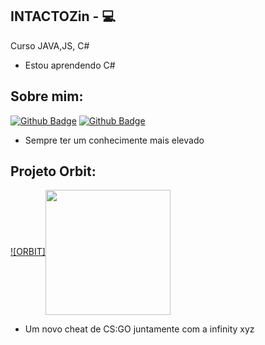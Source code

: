 

## INTACTOZin - :computer: 

Curso JAVA,JS, C# 
- Estou aprendendo C#



## Sobre mim:
[![Github Badge](https://img.shields.io/badge/-Github-000?style=flat-square&logo=Github&logoColor=white&link=link_do_seu_perfil_no_github)](https://github.com/INTACTOZ)
[![Github Badge](https://img.shields.io/badge/-Github-000?style=flat-square&logo=Github&logoColor=white&link=link_do_seu_perfil_no_github)](https://github.com/ThalyssonK)

- Sempre ter um conhecimente mais elevado



## Projeto Orbit:
[![ORBIT]<img align="center" width="200" height="200" src="https://github.com/INTACTOZ/INTACTOZin/blob/main/infiorbit.png">](https://github.com/INTACTOZ)

- Um novo cheat de CS:GO juntamente com a infinity xyz
